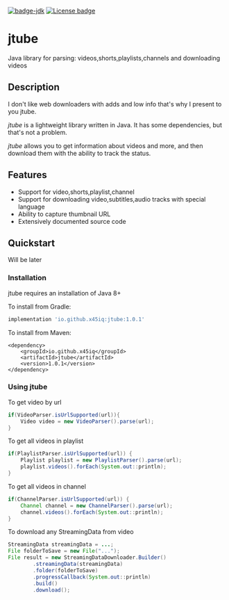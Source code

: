 [![badge-jdk](https://img.shields.io/badge/jdk-8-green.svg)](https://www.oracle.com/java/technologies/downloads/)
[![License badge](https://img.shields.io/badge/license-MIT-green.svg)](https://opensource.org/license/mit)

# jtube
Java library for parsing: videos,shorts,playlists,channels and downloading videos
 
## Description

I don't like web downloaders with adds and low info that's why I present to you jtube.

*jtube* is a lightweight library written in Java. It has some dependencies, but that's not a problem.

*jtube* allows you to get information about videos and more, and then download them with the ability to track the status.

## Features

- Support for video,shorts,playlist,channel
- Support for downloading video,subtitles,audio tracks with special language
- Ability to capture thumbnail URL
- Extensively documented source code

## Quickstart
Will be later

### Installation

jtube requires an installation of Java 8+

To install from Gradle:

```gradle
implementation 'io.github.x45iq:jtube:1.0.1'
```
To install from Maven:

```maven
<dependency>
    <groupId>io.github.x45iq</groupId>
    <artifactId>jtube</artifactId>
    <version>1.0.1</version>
</dependency>
```

### Using jtube

To get video by url

```java
if(VideoParser.isUrlSupported(url)){
    Video video = new VideoParser().parse(url);
}
```

To get all videos in playlist

```java
if(PlaylistParser.isUrlSupported(url)) {
    Playlist playlist = new PlaylistParser().parse(url);
    playlist.videos().forEach(System.out::println);
}
```

To get all videos in channel

```java
if(ChannelParser.isUrlSupported(url)) {
    Channel channel = new ChannelParser().parse(url);
    channel.videos().forEach(System.out::println);
}
```

To download any StreamingData from video

```java
StreamingData streamingData = ...;
File folderToSave = new File("...");
File result = new StreamingDataDownloader.Builder()
        .streamingData(streamingData)
        .folder(folderToSave)
        .progressCallback(System.out::println)
        .build()
        .download();
```
